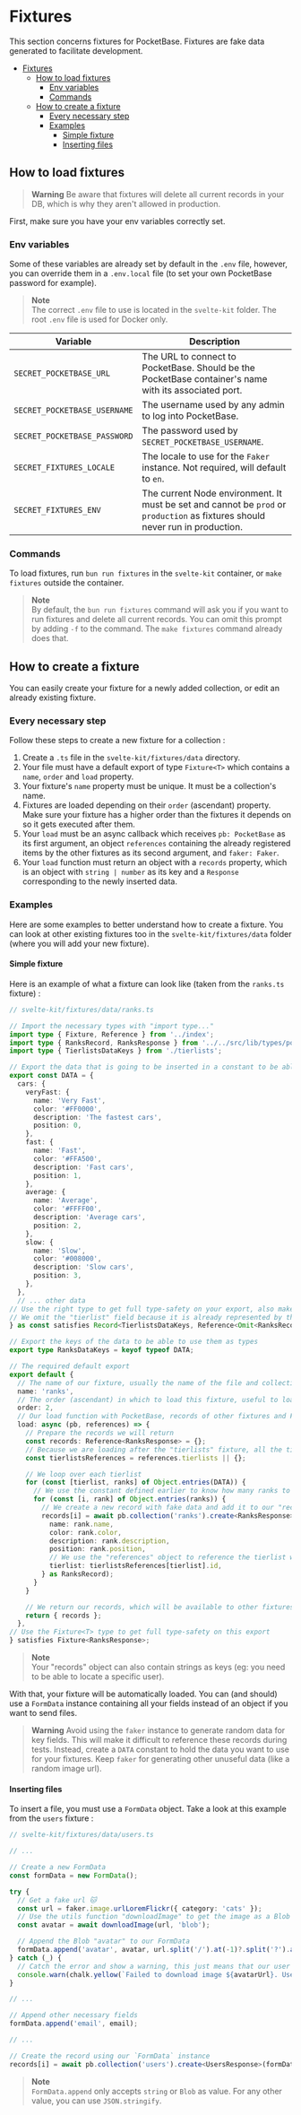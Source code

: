 # Fixtures

This section concerns fixtures for PocketBase. Fixtures are fake data generated to facilitate development.

- [Fixtures](#fixtures)
  - [How to load fixtures](#how-to-load-fixtures)
    - [Env variables](#env-variables)
    - [Commands](#commands)
  - [How to create a fixture](#how-to-create-a-fixture)
    - [Every necessary step](#every-necessary-step)
    - [Examples](#examples)
      - [Simple fixture](#simple-fixture)
      - [Inserting files](#inserting-files)

## How to load fixtures

> **Warning**
> Be aware that fixtures will delete all current records in your DB, which is why they aren't allowed in production.

First, make sure you have your env variables correctly set.

### Env variables

Some of these variables are already set by default in the `.env` file, however, you can override them in a `.env.local` file (to set your own PocketBase password for example).

> **Note**  
> The correct `.env` file to use is located in the `svelte-kit` folder. The root `.env` file is used for Docker only.

| Variable                     | Description                                                                                                                   |
| ---------------------------- | ----------------------------------------------------------------------------------------------------------------------------- |
| `SECRET_POCKETBASE_URL`      | The URL to connect to PocketBase. Should be the PocketBase container's name with its associated port.                         |
| `SECRET_POCKETBASE_USERNAME` | The username used by any admin to log into PocketBase.                                                                        |
| `SECRET_POCKETBASE_PASSWORD` | The password used by `SECRET_POCKETBASE_USERNAME`.                                                                            |
| `SECRET_FIXTURES_LOCALE`     | The locale to use for the `Faker` instance. Not required, will default to `en`.                                               |
| `SECRET_FIXTURES_ENV`        | The current Node environment. It must be set and cannot be `prod` or `production` as fixtures should never run in production. |

### Commands

To load fixtures, run `bun run fixtures` in the `svelte-kit` container, or `make fixtures` outside the container.

> **Note**  
> By default, the `bun run fixtures` command will ask you if you want to run fixtures and delete all current records.
> You can omit this prompt by adding `-f` to the command. The `make fixtures` command already does that.

## How to create a fixture

You can easily create your fixture for a newly added collection, or edit an already existing fixture.

### Every necessary step

Follow these steps to create a new fixture for a collection :

1. Create a `.ts` file in the `svelte-kit/fixtures/data` directory.
2. Your file must have a default export of type `Fixture<T>` which contains a `name`, `order` and `load` property.
3. Your fixture's `name` property must be unique. It must be a collection's name.
4. Fixtures are loaded depending on their `order` (ascendant) property. Make sure your fixture has a higher order than the fixtures it depends on so it gets executed after them.
5. Your `load` must be an async callback which receives `pb: PocketBase` as its first argument, an object `references` containing the already registered items by the other fixtures as its second argument, and `faker: Faker`.
6. Your `load` function must return an object with a `records` property, which is an object with `string | number` as its key and a `Response` corresponding to the newly inserted data.

### Examples

Here are some examples to better understand how to create a fixture.
You can look at other existing fixtures too in the `svelte-kit/fixtures/data` folder (where you will add your new fixture).

#### Simple fixture

Here is an example of what a fixture can look like (taken from the `ranks.ts` fixture) :

```ts
// svelte-kit/fixtures/data/ranks.ts

// Import the necessary types with "import type..."
import type { Fixture, Reference } from '../index';
import type { RanksRecord, RanksResponse } from '../../src/lib/types/pocketbase';
import type { TierlistsDataKeys } from './tierlists';

// Export the data that is going to be inserted in a constant to be able to access it from other fixtures
export const DATA = {
  cars: {
    veryFast: {
      name: 'Very Fast',
      color: '#FF0000',
      description: 'The fastest cars',
      position: 0,
    },
    fast: {
      name: 'Fast',
      color: '#FFA500',
      description: 'Fast cars',
      position: 1,
    },
    average: {
      name: 'Average',
      color: '#FFFF00',
      description: 'Average cars',
      position: 2,
    },
    slow: {
      name: 'Slow',
      color: '#008000',
      description: 'Slow cars',
      position: 3,
    },
  },
  // ... other data
// Use the right type to get full type-safety on your export, also makes it easier to add new data
// We omit the "tierlist" field because it is already represented by the key of the object
} as const satisfies Record<TierlistsDataKeys, Reference<Omit<RanksRecord, 'tierlist'>>>;

// Export the keys of the data to be able to use them as types
export type RanksDataKeys = keyof typeof DATA;

// The required default export
export default {
  // The name of our fixture, usually the name of the file and collection
  name: 'ranks',
  // The order (ascendant) in which to load this fixture, useful to load this fixture after its dependencies (tierlists)
  order: 2,
  // Our load function with PocketBase, records of other fixtures and Faker
  load: async (pb, references) => {
    // Prepare the records we will return
    const records: Reference<RanksResponse> = {};
    // Because we are loading after the "tierlists" fixture, all the tierlists inserted are available inside "references.tierlists"
    const tierlistsReferences = references.tierlists || {};

    // We loop over each tierlist
    for (const [tierlist, ranks] of Object.entries(DATA)) {
      // We use the constant defined earlier to know how many ranks to add
      for (const [i, rank] of Object.entries(ranks)) {
        // We create a new record with fake data and add it to our "records" object
        records[i] = await pb.collection('ranks').create<RanksResponse>({
          name: rank.name,
          color: rank.color,
          description: rank.description,
          position: rank.position,
          // We use the "references" object to reference the tierlist we want to link to
          tierlist: tierlistsReferences[tierlist].id,
        } as RanksRecord);
      }
    }

    // We return our records, which will be available to other fixtures as "references.ranks"
    return { records };
  },
// Use the Fixture<T> type to get full type-safety on this export
} satisfies Fixture<RanksResponse>;

```

> **Note**  
> Your "records" object can also contain strings as keys (eg: you need to be able to locate a specific user).

With that, your fixture will be automatically loaded.
You can (and should) use a `FormData` instance containing all your fields instead of an object if you want to send files.

> **Warning**
> Avoid using the `faker` instance to generate random data for key fields. This will make it difficult to reference these records during tests. Instead, create a `DATA` constant to hold the data you want to use for your fixtures. Keep `faker` for generating other unuseful data (like a random image url).

#### Inserting files

To insert a file, you must use a `FormData` object. Take a look at this example from the `users` fixture :

```ts
// svelte-kit/fixtures/data/users.ts

// ...

// Create a new FormData
const formData = new FormData();

try {
  // Get a fake url 🐱
  const url = faker.image.urlLoremFlickr({ category: 'cats' });
  // Use the utils function "downloadImage" to get the image as a Blob
  const avatar = await downloadImage(url, 'blob');

  // Append the Blob "avatar" to our FormData
  formData.append('avatar', avatar, url.split('/').at(-1)?.split('?').at(0));
} catch (_) {
  // Catch the error and show a warning, this just means that our user won't have an avatar (instead of failing all fixtures)
  console.warn(chalk.yellow(`Failed to download image ${avatarUrl}. User ${email} will have no avatar.`));
}

// ...

// Append other necessary fields
formData.append('email', email);

// ...

// Create the record using our `FormData` instance
records[i] = await pb.collection('users').create<UsersResponse>(formData);

```

> **Note**  
> `FormData.append` only accepts `string` or `Blob` as value. For any other value, you can use `JSON.stringify`.
